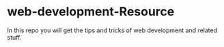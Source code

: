 # web-development-Resource

In this repo you will get the tips and tricks of web development and related stuff.
